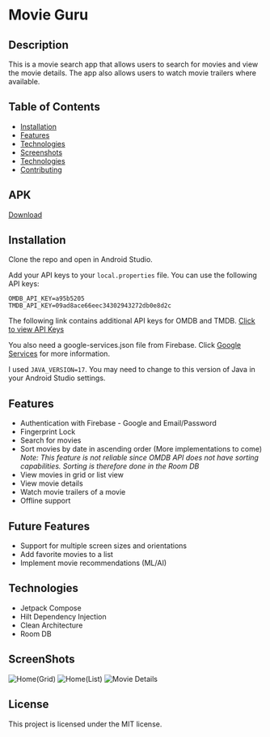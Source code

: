 # Movie Guru

## Description
This is a movie search app that allows users to search for movies and view the movie details. The app also allows users to watch movie trailers where available.

## Table of Contents
* [Installation](#installation)
* [Features](#features)
* [Technologies](#technologies)
* [Screenshots](#screenshots)
* [Technologies](#technologies)
* [Contributing](#contributing)

## APK
[Download](https://drive.google.com/uc?export=download&id=1_DTwnoByliiD5d1PrWnyW5F641jHvo1e)

## Installation
Clone the repo and open in Android Studio.

Add your API keys to your `local.properties` file. You can use the following API keys:

```
OMDB_API_KEY=a95b5205
TMDB_API_KEY=09ad8ace66eec34302943272db0e8d2c
```

The following link contains additional API keys for OMDB and TMDB. [Click to view API Keys](https://github.com/rickylawson/freekeys/blob/master/index.js)

You also need a google-services.json file from Firebase. Click [Google Services](https://firebase.google.com/docs/android/setup)  for more information.


I used `JAVA_VERSION=17`. You may need to change  to this version of Java in your Android Studio settings.

## Features
* Authentication with Firebase - Google and Email/Password
* Fingerprint Lock
* Search for movies
* Sort movies by date in ascending order (More implementations to come) _Note: This feature is not reliable since OMDB API does not have sorting capabilities. Sorting is therefore done in the Room DB_
* View movies in grid or list view
* View movie details
* Watch movie trailers of a movie
* Offline support

## Future Features
* Support for multiple screen sizes and orientations
* Add favorite movies to a list
* Implement movie recommendations (ML/AI)

## Technologies
* Jetpack Compose
* Hilt Dependency Injection
* Clean Architecture
* Room DB

## ScreenShots
![Home(Grid)](https://github.com/Laurent-c4/MovieGuru/assets/43743544/1599fdfe-a6e4-427c-b017-9f2fbc27b167)
![Home(List)](https://github.com/Laurent-c4/MovieGuru/assets/43743544/0dc66cbb-afb3-49d2-bb8a-9a6095fbcd82)
![Movie Details](https://github.com/Laurent-c4/MovieGuru/assets/43743544/07fd45de-6cfc-4310-858c-c54ab51db21d)

## License
This project is licensed under the MIT license.